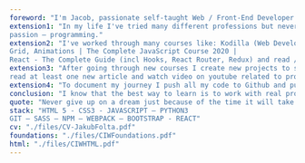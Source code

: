 ```yaml
---
foreword: "I'm Jacob, passionate self-taught Web / Front-End Developer."
extension1: "In my life I've tried many different professions but never really loved what I was doing. Fortunately, in August 2018 I became interested in programming. From that moment on I started my journey with my new
passion – programming."
extension2: "I've worked through many courses like: Kodilla (Web Developer Bootcamp) | Advanced CSS and Sass: Flexbox,
Grid, Animations | The Complete JavaScript Course 2020 |
React - The Complete Guide (incl Hooks, React Router, Redux) and read / watch countless articles and youtube tutorials about Front-end Development. I obtained CIW Web Foundations Associate | CIW Advanced HTML5 and CSS3 Specialist and CIW JavaScript Specialist certificates."
extension3: "After going through new courses I create new projects to solidify my knowledge and get experience. My daily habit is to
read at least one new article and watch video on youtube related to programming."
extension4: "To document my journey I push all my code to Github and publish posts on Instagram."
conclusion: "I know that the best way to learn is to work with real projects in a team. So my goal for now, is to get a Junior position job so I could learn even more and faster from my colleagues."
quote: "Never give up on a dream just because of the time it will take to accomplish it. The time will pass anyway."
stack: "HTML 5 - CSS3 - JAVASCRIPT – PYTHON3
GIT – SASS – NPM – WEBPACK – BOOTSTRAP - REACT"
cv: "./files/CV-JakubFolta.pdf"
foundations: "./files/CIWFoundations.pdf"
html: "./files/CIWHTML.pdf"
---
```

